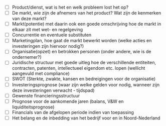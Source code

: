 - [ ] Product/dienst, wat is het en welk probleem lost het op?
- [ ] De markt, wie zijn de afnemers van het product? Wat zijn de kenmerken van deze markt?
- [ ] Markt(potentie) met daarin ook een goede omschrijving hoe de markt in elkaar zit met wet- en regelgeving
- [ ] Concurrentie en eventuele substituten
- [ ] Marketingplan, hoe gaat de markt bewerkt worden (welke acties en investeringen zijn hiervoor nodig?)
- [ ] Organisatie(opzet) en betrokken personen (onder andere, wie is de ondernemer?)
- [ ] Juridische structuur met goede uitleg hoe de verschillende entiteiten, contracten, patenten, intellectueel eigendom etc. lopen (wellicht aangevuld met compliance)
- [ ] SWOT (Sterkte, zwakte, kansen en bedreigingen voor de organisatie)
- [ ] Investeringsprognose (waar zijn welke gelden voor nodig, wanneer zijn deze investeringen verwacht - tijdspad)
- [ ] Gewenste financieringsstructuur
- [ ] Prognose voor de aankomende jaren (balans, V&W en liquiditeitsprognose)
- [ ] Financials van de afgelopen periode indien van toepassing
- [ ] Het belang en de inbedding van het bedrijf voor en in Noord-Nederland
